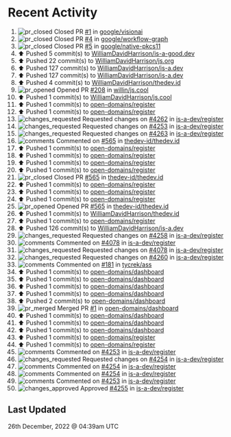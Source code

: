 # Recent Activity

<!--RECENT_ACTIVITY:start-->
1. ![pr_closed](https://cdn.jsdelivr.net/gh/Readme-Workflows/Readme-Icons@main/icons/octicons/PullRequestClosed.svg) Closed PR [#1](https://github.com/google/visionai/pull/1) in [google/visionai](https://github.com/google/visionai)
2. ![pr_closed](https://cdn.jsdelivr.net/gh/Readme-Workflows/Readme-Icons@main/icons/octicons/PullRequestClosed.svg) Closed PR [#4](https://github.com/google/workflow-graph/pull/4) in [google/workflow-graph](https://github.com/google/workflow-graph)
3. ![pr_closed](https://cdn.jsdelivr.net/gh/Readme-Workflows/Readme-Icons@main/icons/octicons/PullRequestClosed.svg) Closed PR [#5](https://github.com/google/native-pkcs11/pull/5) in [google/native-pkcs11](https://github.com/google/native-pkcs11)
4. ⬆️ Pushed 5 commit(s) to [WilliamDavidHarrison/is-a-good.dev](https://github.com/WilliamDavidHarrison/is-a-good.dev)
5. ⬆️ Pushed 22 commit(s) to [WilliamDavidHarrison/js.org](https://github.com/WilliamDavidHarrison/js.org)
6. ⬆️ Pushed 127 commit(s) to [WilliamDavidHarrison/is-a.dev](https://github.com/WilliamDavidHarrison/is-a.dev)
7. ⬆️ Pushed 127 commit(s) to [WilliamDavidHarrison/is-a.dev](https://github.com/WilliamDavidHarrison/is-a.dev)
8. ⬆️ Pushed 4 commit(s) to [WilliamDavidHarrison/thedev.id](https://github.com/WilliamDavidHarrison/thedev.id)
9. ![pr_opened](https://cdn.jsdelivr.net/gh/Readme-Workflows/Readme-Icons@main/icons/octicons/PullRequestOpened.svg) Opened PR [#208](https://github.com/willin/js.cool/pull/208) in [willin/js.cool](https://github.com/willin/js.cool)
10. ⬆️ Pushed 1 commit(s) to [WilliamDavidHarrison/js.cool](https://github.com/WilliamDavidHarrison/js.cool)
11. ⬆️ Pushed 1 commit(s) to [open-domains/register](https://github.com/open-domains/register)
12. ⬆️ Pushed 1 commit(s) to [open-domains/register](https://github.com/open-domains/register)
13. ![changes_requested](https://cdn.jsdelivr.net/gh/Readme-Workflows/Readme-Icons@main/icons/octicons/RequestedChanges.svg) Requested changes on [#4262](https://github.com/is-a-dev/register/pull/4262#pullrequestreview-1229784164) in [is-a-dev/register](https://github.com/is-a-dev/register)
14. ![changes_requested](https://cdn.jsdelivr.net/gh/Readme-Workflows/Readme-Icons@main/icons/octicons/RequestedChanges.svg) Requested changes on [#4253](https://github.com/is-a-dev/register/pull/4253#pullrequestreview-1229784106) in [is-a-dev/register](https://github.com/is-a-dev/register)
15. ![changes_requested](https://cdn.jsdelivr.net/gh/Readme-Workflows/Readme-Icons@main/icons/octicons/RequestedChanges.svg) Requested changes on [#4263](https://github.com/is-a-dev/register/pull/4263#pullrequestreview-1229784066) in [is-a-dev/register](https://github.com/is-a-dev/register)
16. ![comments](https://cdn.jsdelivr.net/gh/Readme-Workflows/Readme-Icons@main/icons/octicons/Comment.svg) Commented on [#565](https://github.com/thedev-id/thedev.id/pull/565#issuecomment-1364687819) in [thedev-id/thedev.id](https://github.com/thedev-id/thedev.id)
17. ⬆️ Pushed 1 commit(s) to [open-domains/register](https://github.com/open-domains/register)
18. ⬆️ Pushed 1 commit(s) to [open-domains/register](https://github.com/open-domains/register)
19. ⬆️ Pushed 1 commit(s) to [open-domains/register](https://github.com/open-domains/register)
20. ⬆️ Pushed 1 commit(s) to [open-domains/register](https://github.com/open-domains/register)
21. ![pr_closed](https://cdn.jsdelivr.net/gh/Readme-Workflows/Readme-Icons@main/icons/octicons/PullRequestClosed.svg) Closed PR [#565](https://github.com/thedev-id/thedev.id/pull/565) in [thedev-id/thedev.id](https://github.com/thedev-id/thedev.id)
22. ⬆️ Pushed 1 commit(s) to [open-domains/register](https://github.com/open-domains/register)
23. ⬆️ Pushed 1 commit(s) to [open-domains/register](https://github.com/open-domains/register)
24. ⬆️ Pushed 1 commit(s) to [open-domains/register](https://github.com/open-domains/register)
25. ![pr_opened](https://cdn.jsdelivr.net/gh/Readme-Workflows/Readme-Icons@main/icons/octicons/PullRequestOpened.svg) Opened PR [#565](https://github.com/thedev-id/thedev.id/pull/565) in [thedev-id/thedev.id](https://github.com/thedev-id/thedev.id)
26. ⬆️ Pushed 1 commit(s) to [WilliamDavidHarrison/thedev.id](https://github.com/WilliamDavidHarrison/thedev.id)
27. ⬆️ Pushed 1 commit(s) to [open-domains/register](https://github.com/open-domains/register)
28. ⬆️ Pushed 126 commit(s) to [WilliamDavidHarrison/is-a.dev](https://github.com/WilliamDavidHarrison/is-a.dev)
29. ![changes_requested](https://cdn.jsdelivr.net/gh/Readme-Workflows/Readme-Icons@main/icons/octicons/RequestedChanges.svg) Requested changes on [#4258](https://github.com/is-a-dev/register/pull/4258#pullrequestreview-1229702070) in [is-a-dev/register](https://github.com/is-a-dev/register)
30. ![comments](https://cdn.jsdelivr.net/gh/Readme-Workflows/Readme-Icons@main/icons/octicons/Comment.svg) Commented on [#4078](https://github.com/is-a-dev/register/pull/4078#discussion_r1056892591) in [is-a-dev/register](https://github.com/is-a-dev/register)
31. ![changes_requested](https://cdn.jsdelivr.net/gh/Readme-Workflows/Readme-Icons@main/icons/octicons/RequestedChanges.svg) Requested changes on [#4078](https://github.com/is-a-dev/register/pull/4078#pullrequestreview-1229702060) in [is-a-dev/register](https://github.com/is-a-dev/register)
32. ![changes_requested](https://cdn.jsdelivr.net/gh/Readme-Workflows/Readme-Icons@main/icons/octicons/RequestedChanges.svg) Requested changes on [#4260](https://github.com/is-a-dev/register/pull/4260#pullrequestreview-1229702040) in [is-a-dev/register](https://github.com/is-a-dev/register)
33. ![comments](https://cdn.jsdelivr.net/gh/Readme-Workflows/Readme-Icons@main/icons/octicons/Comment.svg) Commented on [#181](https://github.com/tycrek/ass/issues/181#issuecomment-1364614737) in [tycrek/ass](https://github.com/tycrek/ass)
34. ⬆️ Pushed 1 commit(s) to [open-domains/dashboard](https://github.com/open-domains/dashboard)
35. ⬆️ Pushed 1 commit(s) to [open-domains/dashboard](https://github.com/open-domains/dashboard)
36. ⬆️ Pushed 1 commit(s) to [open-domains/dashboard](https://github.com/open-domains/dashboard)
37. ⬆️ Pushed 1 commit(s) to [open-domains/dashboard](https://github.com/open-domains/dashboard)
38. ⬆️ Pushed 2 commit(s) to [open-domains/dashboard](https://github.com/open-domains/dashboard)
39. ![pr_merged](https://cdn.jsdelivr.net/gh/Readme-Workflows/Readme-Icons@main/icons/octicons/PullRequestMerged.svg) Merged PR [#1](https://github.com/open-domains/dashboard/pull/1) in [open-domains/dashboard](https://github.com/open-domains/dashboard)
40. ⬆️ Pushed 1 commit(s) to [open-domains/dashboard](https://github.com/open-domains/dashboard)
41. ⬆️ Pushed 1 commit(s) to [open-domains/dashboard](https://github.com/open-domains/dashboard)
42. ⬆️ Pushed 1 commit(s) to [open-domains/dashboard](https://github.com/open-domains/dashboard)
43. ⬆️ Pushed 1 commit(s) to [open-domains/register](https://github.com/open-domains/register)
44. ⬆️ Pushed 1 commit(s) to [open-domains/register](https://github.com/open-domains/register)
45. ![comments](https://cdn.jsdelivr.net/gh/Readme-Workflows/Readme-Icons@main/icons/octicons/Comment.svg) Commented on [#4253](https://github.com/is-a-dev/register/pull/4253#discussion_r1056791091) in [is-a-dev/register](https://github.com/is-a-dev/register)
46. ![changes_requested](https://cdn.jsdelivr.net/gh/Readme-Workflows/Readme-Icons@main/icons/octicons/RequestedChanges.svg) Requested changes on [#4254](https://github.com/is-a-dev/register/pull/4254#pullrequestreview-1229468259) in [is-a-dev/register](https://github.com/is-a-dev/register)
47. ![comments](https://cdn.jsdelivr.net/gh/Readme-Workflows/Readme-Icons@main/icons/octicons/Comment.svg) Commented on [#4254](https://github.com/is-a-dev/register/pull/4254#discussion_r1056694988) in [is-a-dev/register](https://github.com/is-a-dev/register)
48. ![comments](https://cdn.jsdelivr.net/gh/Readme-Workflows/Readme-Icons@main/icons/octicons/Comment.svg) Commented on [#4254](https://github.com/is-a-dev/register/pull/4254#discussion_r1056694940) in [is-a-dev/register](https://github.com/is-a-dev/register)
49. ![comments](https://cdn.jsdelivr.net/gh/Readme-Workflows/Readme-Icons@main/icons/octicons/Comment.svg) Commented on [#4253](https://github.com/is-a-dev/register/pull/4253#discussion_r1056694819) in [is-a-dev/register](https://github.com/is-a-dev/register)
50. ![changes_approved](https://cdn.jsdelivr.net/gh/Readme-Workflows/Readme-Icons@main/icons/octicons/ApprovedChanges.svg) Approved [#4255](https://github.com/is-a-dev/register/pull/4255#pullrequestreview-1229467749) in [is-a-dev/register](https://github.com/is-a-dev/register)
<!--RECENT_ACTIVITY:end-->

## Last Updated
<!--RECENT_ACTIVITY:last_update-->
26th December, 2022 @ 04:39am UTC
<!--RECENT_ACTIVITY:last_update_end-->
